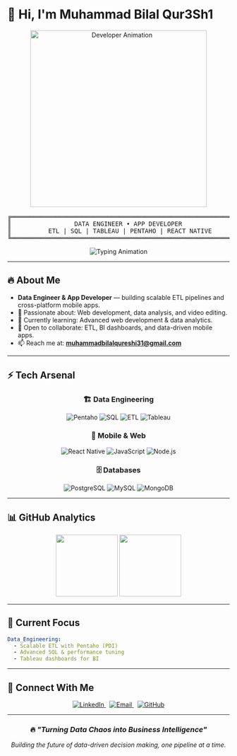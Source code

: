 # 👋 Hi, I'm Muhammad Bilal Qur3Sh1

<p align="center">
  <img src="https://i.giphy.com/media/xT9IgIc0lryrxvqVGM/giphy.gif" alt="Developer Animation" width="400">
</p>

<div align="center">
<pre>
╔════════════════════════════════════════════════════════════╗
║                 DATA ENGINEER • APP DEVELOPER              ║
║          ETL | SQL | TABLEAU | PENTAHO | REACT NATIVE      ║
╚════════════════════════════════════════════════════════════╝
</pre>
</div>

<p align="center">
  <img src="https://readme-typing-svg.herokuapp.com?size=22&duration=3500&pause=1200&color=F85D7F&center=true&vCenter=true&width=700&lines=Turning+Data+Chaos+into+Insights;Building+Scalable+ETL+Pipelines;Mastering+SQL+%7C+Tableau+%7C+Pentaho;Data+Engineering+%7C+Analytics+%7C+BI" alt="Typing Animation">
</p>

---

## 🔥 About Me
- **Data Engineer & App Developer** — building scalable ETL pipelines and cross-platform mobile apps.  
- 👀 Passionate about: Web development, data analysis, and video editing.  
- 🌱 Currently learning: Advanced web development & data analytics.  
- 💞️ Open to collaborate: ETL, BI dashboards, and data-driven mobile apps.  
- 📫 Reach me at: **muhammadbilalqureshi31@gmail.com**

---

## ⚡ Tech Arsenal

<div align="center">

### 🏗️ Data Engineering
![Pentaho](https://img.shields.io/badge/Pentaho-FF6C37?style=for-the-badge&logo=pentaho&logoColor=white)
![SQL](https://img.shields.io/badge/Advanced_SQL-336791?style=for-the-badge&logo=postgresql&logoColor=white)
![ETL](https://img.shields.io/badge/ETL_Pipelines-FF6B35?style=for-the-badge&logo=apache-airflow&logoColor=white)
![Tableau](https://img.shields.io/badge/Tableau-E97627?style=for-the-badge&logo=tableau&logoColor=white)

### 📱 Mobile & Web
![React Native](https://img.shields.io/badge/React_Native-20232A?style=for-the-badge&logo=react&logoColor=61DAFB)
![JavaScript](https://img.shields.io/badge/JavaScript-F7DF1E?style=for-the-badge&logo=javascript&logoColor=black)
![Node.js](https://img.shields.io/badge/Node.js-43853D?style=for-the-badge&logo=node.js&logoColor=white)

### 🗄️ Databases
![PostgreSQL](https://img.shields.io/badge/PostgreSQL-316192?style=for-the-badge&logo=postgresql&logoColor=white)
![MySQL](https://img.shields.io/badge/MySQL-005C84?style=for-the-badge&logo=mysql&logoColor=white)
![MongoDB](https://img.shields.io/badge/MongoDB-4EA94B?style=for-the-badge&logo=mongodb&logoColor=white)

</div>

---

## 📊 GitHub Analytics
<div align="center">
  <img src="https://github-readme-stats.vercel.app/api?username=mrQur3Sh1&show_icons=true&theme=tokyonight&hide_border=true" height="140" />
  <img src="https://streak-stats.demolab.com?user=mrQur3Sh1&theme=tokyonight&hide_border=true" height="140" />
</div>

---

## 🎯 Current Focus

```yaml
Data_Engineering:
  - Scalable ETL with Pentaho (PDI)
  - Advanced SQL & performance tuning
  - Tableau dashboards for BI

````

---

## 🔗 Connect With Me

<p align="center">
  <a href="https://www.linkedin.com/in/muhammad-bilal-qureshi-52236528a" target="_blank">
    <img src="https://img.shields.io/badge/LinkedIn-Connect-blue?style=for-the-badge&logo=linkedin&logoColor=white" alt="LinkedIn" />
  </a>
  &nbsp;
  <a href="mailto:muhammadbilalqureshi31@gmail.com">
    <img src="https://img.shields.io/badge/Email-Contact-red?style=for-the-badge&logo=gmail&logoColor=white" alt="Email" />
  </a>
  &nbsp;
  <a href="https://github.com/mrQur3Sh1" target="_blank">
    <img src="https://img.shields.io/badge/GitHub-Profile-181717?style=for-the-badge&logo=github&logoColor=white" alt="GitHub" />
  </a>
</p>

---

<div align="center">

### 🔥 *"Turning Data Chaos into Business Intelligence"*

*Building the future of data-driven decision making, one pipeline at a time.*

</div>

